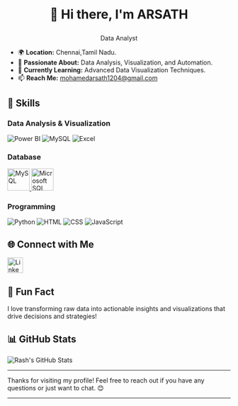 
# <p align = "center">👋 Hi there, I'm ARSATH

<p align="center"> 
  Data Analyst
</p>

- 🌍 **Location:** Chennai,Tamil Nadu.
- 🚀 **Passionate About:** Data Analysis, Visualization, and Automation.
- 🌱 **Currently Learning:** Advanced Data Visualization Techniques.
- 📫 **Reach Me:** mohamedarsath1204@gmail.com


## 💼 Skills

### Data Analysis & Visualization
![Power BI](https://img.icons8.com/?size=50&id=Ny0t2MYrJ70p&format=png&color=000000)
![MySQL](https://img.icons8.com/color/48/000000/mysql.png) <!-- MySQL logo -->
![Excel](https://img.icons8.com/color/48/000000/microsoft-excel-2019.png) <!-- Excel logo -->

### Database
  <!-- MySQL Icon -->
  <a href="https://www.mysql.com/" target="_blank">
    <img src="https://www.vectorlogo.zone/logos/mysql/mysql-icon.svg" alt="MySQL" style="width: 50px;" />
  </a>   
<!-- Microsoft SQL Server Icon -->
  <a href="https://www.microsoft.com/en-us/sql-server" target="_blank">
    <img src="https://img.icons8.com/?size=100&id=laYYF3dV0Iew&format=png&color=000000" alt="Microsoft SQL Server" style="width: 50px;" />
  </a>
</p>

### Programming
![Python](https://img.icons8.com/color/48/000000/python.png) <!-- Python logo -->
![HTML](https://img.icons8.com/color/48/000000/html-5.png) <!-- HTML logo -->
![CSS](https://img.icons8.com/color/48/000000/css3.png) <!-- CSS logo -->
![JavaScript](https://img.icons8.com/color/48/000000/javascript.png) <!-- JavaScript logo -->


## 🌐 Connect with Me
<a href="www.linkedin.com/in/arsath-d-687429230" target="_blank">
  <img src="https://upload.wikimedia.org/wikipedia/commons/c/ca/LinkedIn_logo_initials.png" alt="LinkedIn Logo" width="35"/>
  </a>


## 🎉 Fun Fact

I love transforming raw data into actionable insights and visualizations that drive decisions and strategies!

## 📊 GitHub Stats

![Rash's GitHub Stats](https://github-readme-stats.vercel.app/api?username=your-github-username&show_icons=true&hide_title=true&hide=prs&count_private=true&include_all_commits=true&hide_border=true&theme=dark)

---

Thanks for visiting my profile! Feel free to reach out if you have any questions or just want to chat. 😊

---

<!-- Add a footer or custom section if desired -->
